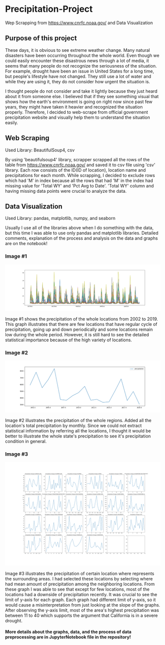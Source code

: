 # Precipitation-Project

 Wep Scrapping from https://www.cnrfc.noaa.gov/ and Data Visualization

## Purpose of this project
These days, it is obvious to see extreme weather change. Many natural disasters have been occurring throughout the whole world. Even though we could easily encounter these disastrous news through a lot of media, it seems that many people do not recognize the seriousness of the situation. For example, drought have been an issue in United States for a long time, but people's lifestyle have not changed. They still use a lot of water and while they are using it, they do not consider how urgent the situation is. 

I thought people do not consider and take it lightly because they just heard about it from someone else. I believed that if they see something visual that shows how the earth's environment is going on right now since past few years, they might have taken it heavier and recognized the situation properly. Therefore, I decided to web-scrape from official government precipitation website and visually help them to understand the situation easily.

## Web Scraping

 Used Library: BeautifulSoup4, csv

 By using 'beautifulsoup4' library, scrapper scrapped all the rows of the table from https://www.cnrfc.noaa.gov/ and saved it to csv file using 'csv' library. Each row consists of the ID(ID of location), location name and precipitations for each month. While scrapping, I decided to exclude rows which had 'M' in index because all the rows that had 'M' in the index had missing value for 'Total WY' and 'Pct Avg to Date'. 'Total WY' column and having missing data points were crucial to analyze the data.

 ## Data Visualization

 Used Library: pandas, matplotlib, numpy, and seaborn

 Usually I use all of the libraries above when I do something with the data, but this time I was able to use only pandas and matplotlib libraries. Detailed comments, explanation of the process and analysis on the data and graphs are on the notebook!
 
### Image #1
![Test Image 3](all_precip.png)

Image #1 shows the precipitation of the whole locations from 2002 to 2019. This graph illustrates that there are few locations that have regular cycle of precipitation, going up and down periodically and some locations remain low during the whole period. However, it is still hard to see the detailed statistical importance because of the high variety of locations.

### Image #2
![Test Image 3](total_precip.png)

Image #2 illustrates the precipitation of the whole regions. Added all the location's total precipitation by monthly. Since we could not extract statistical information by referring all the locations, I thought it would be better to illustrate the whole state's precipitation to see it's precipitation condition in general.

### Image #3
![Test Image 3](cities_precipitation.png)

Image #3 illustrates the precipitation of certain location where represents the surrounding areas. I had selected these locations by selecting where had mean amount of precipitation among the neighboring locations. From these graph I was able to see that except for few locations, most of the locations had a downside of precipitation recently. It was crucial to see the limit of y-axis for each graph. Each graph had different limit of y-axis, so it would cause a misinterpretation from just looking at the slope of the graphs. After observing the y-axis limit, most of the area's highest precipitation was between 11 to 40 which supports the argument that California is in a severe drought.



#### More details about the graphs, data, and the process of data preprocessing are in JupyterNotebook file in the repository!
